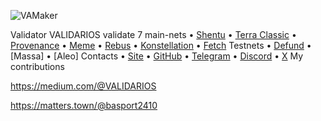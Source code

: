 ![VAMaker](https://avatars.githubusercontent.com/u/94400134?v=4)

Validator VALIDARIOS validate 7 main-nets
•	[Shentu](https://www.mintscan.io/shentu/validators/certikvaloper1ycv93gthzwgeyq8mckvqmznq60e3gmesxgnyln)
•	[Terra Classic](https://ping.pub/terra-luna/staking/terravaloper17zzn908aupr9zhzghegeth5xuxrnucsewcrvh3) 
•	[Provenance](https://www.mintscan.io/provenance/validators/pbvaloper1h5r78nxxukl0248f0asd37lcf39hy9ps07v5n3)
•	[Meme](https://explorer.memenetwork.io/meme/staking/memevaloper1z7txs94pvzx7lug6785agcpjm9qzuj6d23aqqt)
•	[Rebus](https://rebus.explorers.guru/validator/rebusvaloper1q4azwle0d2scg25wuwrfksp54ygwda9rqramug)
•	[Konstellation](https://atomscan.com/konstellation/validators/darcvaloper1p2wmzwz6n9f4nd46ly8pwrarqjseu0app3ta0d)
•	[Fetch](https://www.mintscan.io/fetchai/validators/fetchvaloper1tt7ads6l54nt42rzk4vt6dlzl5sgq707h0fdrv)
Testnets
•	[Defund](https://defund.explorers.guru/validator/defundvaloper1nkzkr5mplkq6m8hgyearycphh3dz37r589ucey)
•	[Massa]
•	[Aleo]
Contacts
•	[Site](https://validarios.com/)
•	[GitHub](https://github.com/ValidarIOS)
•	[Telegram](https://t.me/validariossupport)
•	[Discord](https://discord.com/channels/@validarios)
•	[X](https://twitter.com/VALIDARIOS)
My contributions

https://medium.com/@VALIDARIOS

https://matters.town/@basport2410
